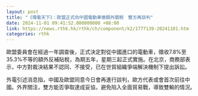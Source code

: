 ```yaml
---
layout: post
title: "《環看天下》：歐盟正式向中國電動車徵額外關稅　雙方再談判"
date: 2024-11-01 09:41:52.000000000 +08:00
link: https://news.rthk.hk/rthk/ch/component/k2/1777139-20241101.htm
categories: rthk
---
```


歐盟委員會在經過一年調查後，正式決定對從中國進口的電動車，徵收7.8%至35.3%不等的額外反補貼稅，為期五年，星期三起正式實施。在北京，商務部表示，中方對裁決結果不認同、不接受，已在世貿組織爭端解決機制下提出訴訟。

外電引述消息指，中國及歐盟同意今日會再進行談判，歐方代表或會首次前往中國。外界關注，雙方能否爭取達成妥協，避免陷入全面貿易戰，導致雙輸的情況。
